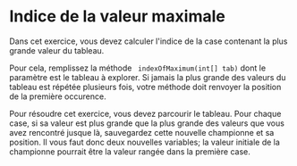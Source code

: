 
# Indice de la valeur maximale #

Dans cet exercice, vous devez calculer l'indice de la case contenant la plus
grande valeur du tableau.

Pour cela, remplissez la méthode ` indexOfMaximum(int[] tab)` dont
le
paramètre est le tableau à explorer. Si jamais la plus grande des valeurs du
tableau est répétée plusieurs fois, votre méthode doit renvoyer la position
de
la première occurence.

Pour résoudre cet exercice, vous devez parcourir le tableau. Pour chaque
case,
si sa valeur est plus grande que la plus grande des valeurs que vous avez
rencontré jusque là, sauvegardez cette nouvelle championne et sa
position. Il
vous faut donc deux nouvelles variables; la valeur initiale de la championne
pourrait être la valeur rangée dans la première case.

